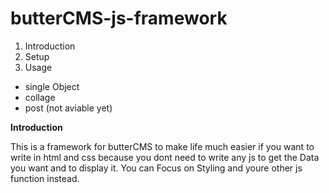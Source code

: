 # butterCMS-js-framework

1. Introduction
2. Setup
3. Usage
  - single Object
  - collage
  - post (not aviable yet)

**Introduction**

This is a framework for butterCMS to make life much easier if you want to write
in html and css because you dont need to write any js to get the Data you want and
to display it. You can Focus on Styling and youre other js function instead.
